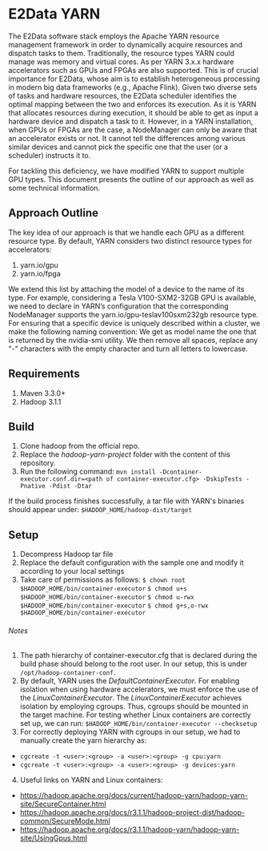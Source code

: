 # E2Data YARN

The E2Data software stack employs the Apache YARN resource management framework in order to dynamically acquire resources and dispatch tasks to them. Traditionally, the  resource types YARN could manage was memory and virtual cores. As per YARN 3.x.x hardware accelerators such as GPUs and FPGAs are also supported. This is of crucial importance for E2Data, whose aim is to establish heterogeneous processing in modern big data frameworks (e.g., Apache Flink). Given two diverse sets of tasks and hardware resources, the E2Data scheduler identifies the optimal mapping between the two and enforces its execution. As it is YARN that allocates resources during execution, it should be able to get as input a hardware device and dispatch a task to it. However, in a YARN installation, when GPUs or FPGAs are the case, a NodeManager can only be aware that an accelerator exists or not. It cannot tell the differences among various similar devices and cannot pick the specific one that the user (or a scheduler) instructs it to.

For tackling this deficiency, we have modified YARN to support multiple GPU types. This document presents the outline of our approach as well as some technical information.

## Approach Outline

The key idea of our approach is that we handle each GPU as a different resource type. By default, YARN considers two distinct resource types for accelerators:
1. yarn.io/gpu
2. yarn.io/fpga

We extend this list by attaching the model of a device to the name of its type. For example, considering a Tesla V100-SXM2-32GB GPU is available, we need to declare in YARN’s configuration that the corresponding NodeManager supports the yarn.io/gpu-teslav100sxm232gb resource type. For ensuring that a specific device is uniquely described within a cluster, we make the following naming convention: We get as model name the one that is returned by the nvidia-smi utility. We then remove all spaces, replace any "-" characters with the empty character and turn all letters to lowercase.

## Requirements

1. Maven 3.3.0+
2. Hadoop 3.1.1

## Build

1. Clone hadoop from the official repo.
2. Replace the *hadoop-yarn-project* folder with the content of this repository.
3. Run the following command:
`mvn install -Dcontainer-executor.conf.dir=<path of container-executor.cfg> -DskipTests -Pnative -Pdist -Dtar`

If the build process finishes successfully, a tar file with YARN's binaries should appear under: `$HADOOP_HOME/hadoop-dist/target`

## Setup

1. Decompress Hadoop tar file
2. Replace the default configuration with the sample one and modify it according to your local settings
3. Take care of permissions as follows:
`$ chown root $HADOOP_HOME/bin/container-executor`
`$ chmod u+s $HADOOP_HOME/bin/container-executor`
`$ chmod u-rwx $HADOOP_HOME/bin/container-executor`
`$ chmod g+s,o-rwx $HADOOP_HOME/bin/container-executor`
 
###### Notes

1. The path hierarchy of container-executor.cfg that is declared during the build phase should belong to the root user. In our setup, this is under `/opt/hadoop-container-conf`.
2. By default, YARN uses the *DefaultContainerExecutor*. For enabling isolation when using hardware accelerators, we must enforce the use of the *LinuxContainerExecutor*. The *LinuxContainerExecutor* achieves isolation by employing cgroups. Thus, cgroups should be mounted in the target machine. For testing whether Linux containers are correctly set up, we can run: `$HADOOP_HOME/bin/container-executor --checksetup`
3. For correctly deploying YARN with cgroups in our setup, we had to manually create the yarn hierarchy as:
- `cgcreate -t <user>:<group> -a <user>:<group> -g cpu:yarn`
- `cgcreate -t <user>:<group> -a <user>:<group> -g devices:yarn`
4. Useful links on YARN and Linux containers:
- https://hadoop.apache.org/docs/current/hadoop-yarn/hadoop-yarn-site/SecureContainer.html
- https://hadoop.apache.org/docs/r3.1.1/hadoop-project-dist/hadoop-common/SecureMode.html
- https://hadoop.apache.org/docs/r3.1.1/hadoop-yarn/hadoop-yarn-site/UsingGpus.html


